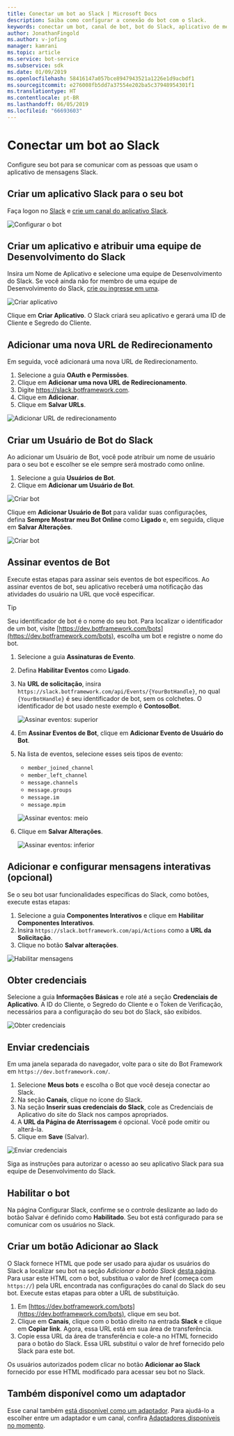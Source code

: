 ```yaml
---
title: Conectar um bot ao Slack | Microsoft Docs
description: Saiba como configurar a conexão do bot com o Slack.
keywords: conectar um bot, canal de bot, bot do Slack, aplicativo de mensagens do Slack
author: JonathanFingold
ms.author: v-jofing
manager: kamrani
ms.topic: article
ms.service: bot-service
ms.subservice: sdk
ms.date: 01/09/2019
ms.openlocfilehash: 58416147a057bce8947943521a1226e1d9acbdf1
ms.sourcegitcommit: e276008fb5dd7a37554e202ba5c37948954301f1
ms.translationtype: HT
ms.contentlocale: pt-BR
ms.lasthandoff: 06/05/2019
ms.locfileid: "66693603"
---
```

# <a name="connect-a-bot-to-slack"></a>Conectar um bot ao Slack

Configure seu bot para se comunicar com as pessoas que usam o aplicativo de mensagens Slack.

## <a name="create-a-slack-application-for-your-bot"></a>Criar um aplicativo Slack para o seu bot

Faça logon no [Slack](https://slack.com/signin) e [crie um canal do aplicativo Slack](https://api.slack.com/apps).

![Configurar o bot](~/media/channels/slack-NewApp.png)

## <a name="create-an-app-and-assign-a-development-slack-team"></a>Criar um aplicativo e atribuir uma equipe de Desenvolvimento do Slack

Insira um Nome de Aplicativo e selecione uma equipe de Desenvolvimento do Slack. Se você ainda não for membro de uma equipe de Desenvolvimento do Slack, [crie ou ingresse em uma](https://slack.com/).

![Criar aplicativo](~/media/channels/slack-CreateApp.png)

Clique em **Criar Aplicativo**. O Slack criará seu aplicativo e gerará uma ID de Cliente e Segredo do Cliente.

## <a name="add-a-new-redirect-url"></a>Adicionar uma nova URL de Redirecionamento

Em seguida, você adicionará uma nova URL de Redirecionamento.

1. Selecione a guia **OAuth e Permissões**.
2. Clique em **Adicionar uma nova URL de Redirecionamento**.
3. Digite https://slack.botframework.com.
4. Clique em **Adicionar**.
5. Clique em **Salvar URLs**.

![Adicionar URL de redirecionamento](~/media/channels/slack-RedirectURL.png)

## <a name="create-a-slack-bot-user"></a>Criar um Usuário de Bot do Slack

Ao adicionar um Usuário de Bot, você pode atribuir um nome de usuário para o seu bot e escolher se ele sempre será mostrado como online.

1. Selecione a guia **Usuários de Bot**.
2. Clique em **Adicionar um Usuário de Bot**.

![Criar bot](~/media/channels/slack-CreateBot.png)

Clique em **Adicionar Usuário de Bot** para validar suas configurações, defina **Sempre Mostrar meu Bot Online** como **Ligado** e, em seguida, clique em **Salvar Alterações**.

![Criar bot](~/media/channels/slack-CreateApp-AddBotUser.png)

## <a name="subscribe-to-bot-events"></a>Assinar eventos de Bot

Execute estas etapas para assinar seis eventos de bot específicos. Ao assinar eventos de bot, seu aplicativo receberá uma notificação das atividades do usuário na URL que você especificar.

> [!TIP]
> Seu identificador de bot é o nome do seu bot. Para localizar o identificador de um bot, visite [https://dev.botframework.com/bots](https://dev.botframework.com/bots), escolha um bot e registre o nome do bot.

1. Selecione a guia **Assinaturas de Evento**.
2. Defina **Habilitar Eventos** como **Ligado**.
3. Na **URL de solicitação**, insira `https://slack.botframework.com/api/Events/{YourBotHandle}`, no qual `{YourBotHandle}` é seu identificador de bot, sem os colchetes. O identificador de bot usado neste exemplo é **ContosoBot**.

   ![Assinar eventos: superior](~/media/channels/slack-SubscribeEvents-a.png)

4. Em **Assinar Eventos de Bot**, clique em **Adicionar Evento de Usuário do Bot**.
5. Na lista de eventos, selecione esses seis tipos de evento:
    * `member_joined_channel`
    * `member_left_channel`
    * `message.channels`
    * `message.groups`
    * `message.im`
    * `message.mpim`

   ![Assinar eventos: meio](~/media/channels/slack-SubscribeEvents-b.png)

6. Clique em **Salvar Alterações**.

   ![Assinar eventos: inferior](~/media/channels/slack-SubscribeEvents-c.png)

## <a name="add-and-configure-interactive-messages-optional"></a>Adicionar e configurar mensagens interativas (opcional)

Se o seu bot usar funcionalidades específicas do Slack, como botões, execute estas etapas:

1. Selecione a guia **Componentes Interativos** e clique em **Habilitar Componentes Interativos**.
2. Insira `https://slack.botframework.com/api/Actions` como a **URL da Solicitação**.
3. Clique no botão **Salvar alterações**.

![Habilitar mensagens](~/media/channels/slack-MessageURL.png)

## <a name="gather-credentials"></a>Obter credenciais

Selecione a guia **Informações Básicas** e role até a seção **Credenciais de Aplicativo**.
A ID do Cliente, o Segredo do Cliente e o Token de Verificação, necessários para a configuração do seu bot do Slack, são exibidos.

![Obter credenciais](~/media/channels/slack-AppCredentials.png)

## <a name="submit-credentials"></a>Enviar credenciais

Em uma janela separada do navegador, volte para o site do Bot Framework em `https://dev.botframework.com/`.

1. Selecione **Meus bots** e escolha o Bot que você deseja conectar ao Slack.
2. Na seção **Canais**, clique no ícone do Slack.
3. Na seção **Inserir suas credenciais do Slack**, cole as Credenciais de Aplicativo do site do Slack nos campos apropriados.
4. A **URL da Página de Aterrissagem** é opcional. Você pode omitir ou alterá-la.
5. Clique em **Save** (Salvar).

![Enviar credenciais](~/media/channels/slack-SubmitCredentials.png)

Siga as instruções para autorizar o acesso ao seu aplicativo Slack para sua equipe de Desenvolvimento do Slack.

## <a name="enable-the-bot"></a>Habilitar o bot

Na página Configurar Slack, confirme se o controle deslizante ao lado do botão Salvar é definido como **Habilitado**.
Seu bot está configurado para se comunicar com os usuários no Slack.

## <a name="create-an-add-to-slack-button"></a>Criar um botão Adicionar ao Slack

O Slack fornece HTML que pode ser usado para ajudar os usuários do Slack a localizar seu bot na seção *Adicionar o botão Slack* [desta página](https://api.slack.com/docs/slack-button).
Para usar este HTML com o bot, substitua o valor de href (começa com `https://`) pela URL encontrada nas configurações do canal do Slack do seu bot.
Execute estas etapas para obter a URL de substituição.

1. Em [https://dev.botframework.com/bots](https://dev.botframework.com/bots), clique em seu bot.
2. Clique em **Canais**, clique com o botão direito na entrada **Slack** e clique em **Copiar link**. Agora, essa URL está em sua área de transferência.
3. Copie essa URL da área de transferência e cole-a no HTML fornecido para o botão do Slack. Essa URL substitui o valor de href fornecido pelo Slack para este bot.

Os usuários autorizados podem clicar no botão **Adicionar ao Slack** fornecido por esse HTML modificado para acessar seu bot no Slack.

## <a name="also-available-as-an-adapter"></a>Também disponível como um adaptador

Esse canal também [está disponível como um adaptador](https://botkit.ai/docs/v4/platforms/slack.html). Para ajudá-lo a escolher entre um adaptador e um canal, confira [Adaptadores disponíveis no momento](bot-service-channel-additional-channels.md#currently-available-adapters).
